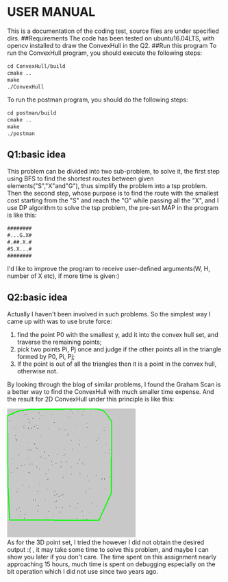 # USER MANUAL
This is a documentation of the coding test, source files are under specified dirs.
##Requirements
The code has been tested on ubuntu16.04LTS, with opencv installed to draw the ConvexHull in the Q2.
##Run this program
To run the ConvexHull program, you should execute the following steps:
```
cd ConvexHull/build
cmake ..
make
./ConvexHull
```
To run the postman program, you should do the following steps:
```
cd postman/build
cmake ..
make
./postman
```
## Q1:basic idea
This problem can be divided into two sub-problem, to solve it, the first step using BFS to find the shortest routes between 
given elements("S","X"and"G"), thus simplify the problem into a tsp problem. Then the second step, whose purpose is to 
find the route with the smallest cost starting from the "S" and reach the "G" while passing all the "X", and I use DP algorithm 
to solve the tsp problem, the pre-set MAP in the program is like this:
```
########
#...G.X#
#.##.X.#
#S.X...#
########
```

I'd like to improve the program to receive user-defined arguments(W, H, number of X etc), if more time is given:)

## Q2:basic idea
Actually I haven't been involved in such problems. So the simplest way I came up with was to use brute force:

1. find the point P0 with the smallest y, add it into the convex hull set, and traverse the remaining points;
2. pick two points Pi, Pj once and judge if the other points all in the triangle formed by P0, Pi, Pj;
3. If the point is out of all the triangles then it is a point in the convex hull, otherwise not.

By looking through the blog of similar problems, I found the Graham Scan is a better way to find the ConvexHull 
with much smaller time expense. And the result for 2D ConvexHull under this principle is like this:

 <div align=left><img width="300" height="300" src=hull.png/></div>
As for the 3D point set, I tried the however I did not obtain the desired output :( , it  may take some time to solve this problem, 
and maybe I can show you later if you don't care. The time spent on this assignment nearly approaching 15 hours, 
much time is spent on debugging especially on the bit operation which I did not use since two years ago.
